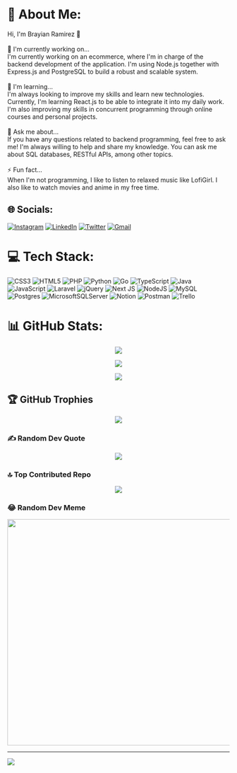 # 💫 About Me:
Hi, I'm Brayian Ramirez 👋<br><br>🔭 I'm currently working on...<br>I'm currently working on an ecommerce, where I'm in charge of the backend development of the application. I'm using Node.js together with Express.js and PostgreSQL to build a robust and scalable system.<br><br>🌱 I'm learning...<br>I'm always looking to improve my skills and learn new technologies. Currently, I'm learning React.js to be able to integrate it into my daily work. I'm also improving my skills in concurrent programming through online courses and personal projects.<br><br>💬 Ask me about...<br>If you have any questions related to backend programming, feel free to ask me! I'm always willing to help and share my knowledge. You can ask me about SQL databases, RESTful APIs, among other topics.<br><br>⚡ Fun fact...<br>When I'm not programming, I like to listen to relaxed music like LofiGirl. I also like to watch movies and anime in my free time.<br>


## 🌐 Socials:
[![Instagram](https://img.shields.io/badge/Instagram-%23E4405F.svg?logo=Instagram&logoColor=white)](https://instagram.com/brayian.17ra) [![LinkedIn](https://img.shields.io/badge/LinkedIn-%230077B5.svg?logo=linkedin&logoColor=white)](https://linkedin.com/in/brayian-ramirez-aguayo ) [![Twitter](https://img.shields.io/badge/Twitter-%231DA1F2.svg?logo=Twitter&logoColor=white)](https://twitter.com/bramirezag) [![Gmail](https://img.shields.io/badge/Gmail-D14836?logo=gmail&logoColor=white)](mailto:bramirezag@gmail.com)

# 💻 Tech Stack:
![CSS3](https://img.shields.io/badge/css3-%231572B6.svg?style=for-the-badge&logo=css3&logoColor=white) ![HTML5](https://img.shields.io/badge/html5-%23E34F26.svg?style=for-the-badge&logo=html5&logoColor=white) ![PHP](https://img.shields.io/badge/php-%23777BB4.svg?style=for-the-badge&logo=php&logoColor=white) ![Python](https://img.shields.io/badge/python-3670A0?style=for-the-badge&logo=python&logoColor=ffdd54) ![Go](https://img.shields.io/badge/go-%2300ADD8.svg?style=for-the-badge&logo=go&logoColor=white) ![TypeScript](https://img.shields.io/badge/typescript-%23007ACC.svg?style=for-the-badge&logo=typescript&logoColor=white) ![Java](https://img.shields.io/badge/java-%23ED8B00.svg?style=for-the-badge&logo=java&logoColor=white) ![JavaScript](https://img.shields.io/badge/javascript-%23323330.svg?style=for-the-badge&logo=javascript&logoColor=%23F7DF1E) ![Laravel](https://img.shields.io/badge/laravel-%23FF2D20.svg?style=for-the-badge&logo=laravel&logoColor=white) ![jQuery](https://img.shields.io/badge/jquery-%230769AD.svg?style=for-the-badge&logo=jquery&logoColor=white) ![Next JS](https://img.shields.io/badge/Next-black?style=for-the-badge&logo=next.js&logoColor=white) ![NodeJS](https://img.shields.io/badge/node.js-6DA55F?style=for-the-badge&logo=node.js&logoColor=white) ![MySQL](https://img.shields.io/badge/mysql-%2300f.svg?style=for-the-badge&logo=mysql&logoColor=white) ![Postgres](https://img.shields.io/badge/postgres-%23316192.svg?style=for-the-badge&logo=postgresql&logoColor=white) ![MicrosoftSQLServer](https://img.shields.io/badge/Microsoft%20SQL%20Sever-CC2927?style=for-the-badge&logo=microsoft%20sql%20server&logoColor=white) ![Notion](https://img.shields.io/badge/Notion-%23000000.svg?style=for-the-badge&logo=notion&logoColor=white) ![Postman](https://img.shields.io/badge/Postman-FF6C37?style=for-the-badge&logo=postman&logoColor=white) ![Trello](https://img.shields.io/badge/Trello-%23026AA7.svg?style=for-the-badge&logo=Trello&logoColor=white)
# 📊 GitHub Stats:
<p align="center"><img src="https://github-readme-stats.vercel.app/api?username=Bramireza&theme=radical&hide_border=false&include_all_commits=true&count_private=true"/></p>
<p align="center"><img src="https://github-readme-streak-stats.herokuapp.com/?user=Bramireza&theme=radical&hide_border=false"/></p>
<p align="center"><img src="https://github-readme-stats.vercel.app/api/top-langs/?username=Bramireza&theme=radical&hide_border=false&include_all_commits=true&count_private=true&layout=compact"/></p>

## 🏆 GitHub Trophies
<p align="center"><img src="https://github-profile-trophy.vercel.app/?username=Bramireza&theme=radical&no-frame=false&no-bg=true&margin-w=4"/></p>

### ✍️ Random Dev Quote
<p align="center"><img src="https://quotes-github-readme.vercel.app/api?type=horizontal&theme=radical"/></p>

### 🔝 Top Contributed Repo
<p align="center"><img src="https://github-contributor-stats.vercel.app/api?username=Bramireza&limit=5&theme=radical&combine_all_yearly_contributions=true"/></p>

### 😂 Random Dev Meme
<p align="center"><img src="https://meme-scraper-api.vercel.app/api/v1/random-meme/tag/programming" width="512px"/></p>

---
[![](https://visitcount.itsvg.in/api?id=Bramireza&icon=0&color=12)](https://visitcount.itsvg.in)

<!-- Proudly created with GPRM ( https://gprm.itsvg.in ) -->
